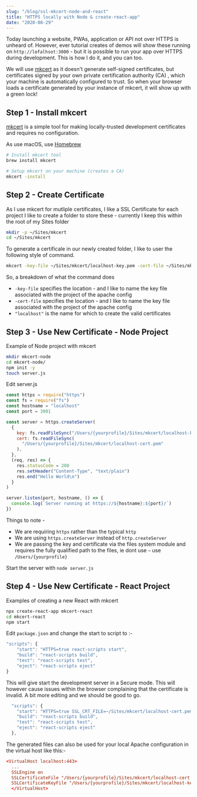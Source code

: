 ```yaml
---
slug: "/blog/ssl-mkcert-node-and-react"
title: "HTTPS locally with Node & create-react-app"
date: "2020-08-29"
---
```


Today launching a website, PWAs, application or API not over HTTPS is unheard of. However, ever tutorial creates of demos will show these running on `http://lofalhsot:3000` - but it is possible to run your app over HTTPS during development. This is how I do it, and you can too.

We will use [mkcert](https://github.com/FiloSottile/mkcert) as it doesn't generate self-signed certificates, but certificates signed by your own private certification authority (CA) , which your machine is automatically configured to trust. So when your browser loads a certificate generated by your instance of mkcert, it will show up with a green lock!

## Step 1 - Install mkcert

[mkcert](https://github.com/FiloSottile/mkcert) is a simple tool for making locally-trusted development certificates and requires no configuration.

As use macOS, use [Homebrew](https://brew.sh/)

```bash
# Install mkcert tool
brew install mkcert

# Setup mkcert on your machine (creates a CA)
mkcert -install
```

## Step 2 - Create Certificate

As I use mkcert for mutliple certificates, I like a SSL Certificate for each project I like to create a folder to store these - currently I keep this within the root of my Sites folder

```bash
mkdir -p ~/Sites/mkcert
cd ~/Sites/mkcert
```

To generate a certificale in our newly created folder, I like to user the following style of command.

```bash
mkcert -key-file ~/Sites/mkcert/localhost-key.pem -cert-file ~/Sites/mkcert/localhost-cert.pem "localhost"
```

So, a breakdown of what the command does

- `-key-file` specifies the location - and I like to name the key file associated with the project of the apache config
- `-cert-file` specifies the location - and I like to name the key file associated with the project of the apache config
- `"localhost"` is the name for which to create the valid certificates

## Step 3 - Use New Certificate - Node Project

Example of Node project with mkcert

```bash
mkdir mkcert-node
cd mkcert-node/
npm init -y
touch server.js
```

Edit server.js

```javascript
const https = require("https")
const fs = require("fs")
const hostname = "localhost"
const port = 3001

const server = https.createServer(
  {
    key: fs.readFileSync("/Users/{yourprofile}/Sites/mkcert/localhost-key.pem"),
    cert: fs.readFileSync(
      "/Users/{yourprofile}/Sites/mkcert/localhost-cert.pem"
    ),
  },
  (req, res) => {
    res.statusCode = 200
    res.setHeader("Content-Type", "text/plain")
    res.end("Hello World\n")
  }
)

server.listen(port, hostname, () => {
  console.log(`Server running at https://${hostname}:${port}/`)
})
```

Things to note -

- We are requiring `https` rather than the typical `http`
- We are using `https.createServer` instead of `http.createServer`
- We are passing the key and certificate via the files system module and requires the fully qualified path to the files, ie dont use `~` use `/Users/{yourprofile}`

Start the server with `node server.js`

## Step 4 - Use New Certificate - React Project

Examples of creating a new React with mkcert

```bash
npx create-react-app mkcert-react
cd mkcert-react
npm start
```

Edit `package.json` and change the start to script to :-

```javascript
"scripts": {
    "start": "HTTPS=true react-scripts start",
    "build": "react-scripts build",
    "test": "react-scripts test",
    "eject": "react-scripts eject"
}
```

This will give start the development server in a Secure mode. This will however cause issues within the browser complaining that the certificate is invalid. A bit more editing and we should be good to go.

```javascript
  "scripts": {
    "start": "HTTPS=true SSL_CRT_FILE=~/Sites/mkcert/localhost-cert.pem SSL_KEY_FILE=~/Sites/mkcert/localhost-key.pem react-scripts start",
    "build": "react-scripts build",
    "test": "react-scripts test",
    "eject": "react-scripts eject"
  },
```

The generated files can also be used for your local Apache configuration in the virtual host like this:-

```conf
<VirtualHost localhost:443>
  ...
  SSLEngine on
  SSLCertificateFile "/Users/{yourprofile}/Sites/mkcert/localhost-cert.pem"
  SSLCertificateKeyFile "/Users/{yourprofile}/Sites/mkcert/localhost-key.pem"
  </VirtualHost>
```

